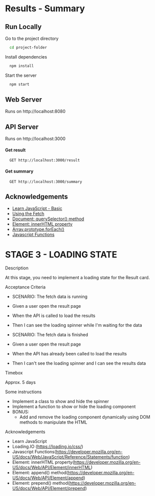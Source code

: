 
# Results - Summary




## Run Locally

Go to the project directory

```bash
  cd project-folder
```

Install dependencies

```bash
  npm install
```

Start the server

```bash
  npm start
```


## Web Server
Runs on http://localhost:8080


## API Server
Runs on http://localhost:3000

#### Get result

```http
  GET http://localhost:3000/result
```

#### Get summary

```http
  GET http://localhost:3000/summary
```


## Acknowledgements
- [Learn JavaScript - Basic](https://learnjavascript.online/)
- [Using the Fetch](https://developer.mozilla.org/en-US/docs/Web/API/Fetch_API/Using_Fetch)
- [Document: querySelector() method](https://developer.mozilla.org/en-US/docs/Web/API/Document/querySelector)
- [Element: innerHTML property](https://developer.mozilla.org/en-US/docs/Web/API/Element/innerHTML)
- [Array.prototype.forEach()](https://developer.mozilla.org/en-US/docs/Web/JavaScript/Reference/Global_Objects/Array/forEach)
- [Javascript Functions](https://developer.mozilla.org/en-US/docs/Web/JavaScript/Reference/Statements/function)






# STAGE 3 - LOADING STATE

Description

At this stage, you need to implement a loading state for the Result card.

Acceptance Criteria

* SCENARIO: The fetch data is running
* Given a user open the result page
* When the API is called to load the results
* Then I can see the loading spinner while I'm waiting for the data



* SCENARIO: The fetch data is finished
* Given a user open the result page
* When the API has already been called to load the results
* Then I can't see the loading spinner and I can see the results data



Timebox

Approx. 5 days


Some instructions

* Implement a class to show and hide the spinner
* Implement a function to show or hide the loading component
* BONUS:
    * Add and remove the loading component dynamically using DOM methods to manipulate the HTML



Acknowledgements

* Learn JavaScript
* Loading.IO (https://loading.io/css/)
* Javascript Functions(https://developer.mozilla.org/en-US/docs/Web/JavaScript/Reference/Statements/function)
* Element: innerHTML property(https://developer.mozilla.org/en-US/docs/Web/API/Element/innerHTML)
* Element: append() method(https://developer.mozilla.org/en-US/docs/Web/API/Element/append)
* Element: prepend() method(https://developer.mozilla.org/en-US/docs/Web/API/Element/prepend)

